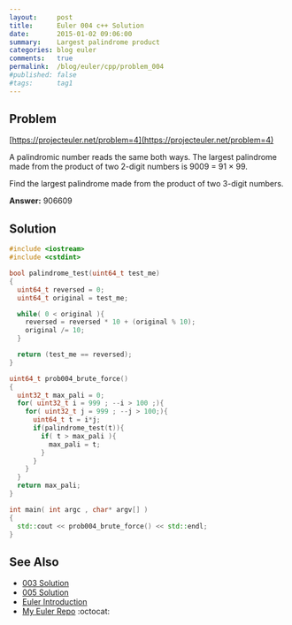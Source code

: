 ```yaml
---
layout:     post
title:      Euler 004 c++ Solution
date:       2015-01-02 09:06:00
summary:    Largest palindrome product
categories: blog euler
comments:   true
permalink:  /blog/euler/cpp/problem_004
#published: false
#tags:      tag1
---
```


## Problem

[https://projecteuler.net/problem=4](https://projecteuler.net/problem=4)

A palindromic number reads the same both ways. The largest palindrome made from the product of two 2-digit numbers is 9009 = 91 × 99.

Find the largest palindrome made from the product of two 3-digit numbers.

**Answer:** 906609

## Solution

``` cpp
#include <iostream>
#include <cstdint>

bool palindrome_test(uint64_t test_me)
{
  uint64_t reversed = 0;
  uint64_t original = test_me;

  while( 0 < original ){
    reversed = reversed * 10 + (original % 10);
    original /= 10;
  }

  return (test_me == reversed);
}

uint64_t prob004_brute_force()
{
  uint32_t max_pali = 0;
  for( uint32_t i = 999 ; --i > 100 ;){
    for( uint32_t j = 999 ; --j > 100;){
      uint64_t t = i*j;
      if(palindrome_test(t)){
        if( t > max_pali ){
          max_pali = t;
        }
      }
    }
  }
  return max_pali;
}

int main( int argc , char* argv[] )
{
  std::cout << prob004_brute_force() << std::endl;
}
```

## See Also
* [003 Solution]({{site.baseurl}}/blog/euler/cpp/problem_003)
* [005 Solution]({{site.baseurl}}/blog/euler/cpp/problem_005)
* [Euler Introduction]({{site.baseurl}}/blog/euler/introduction)
* [My Euler Repo](https://github.com/tvarley/euler) :octocat:
